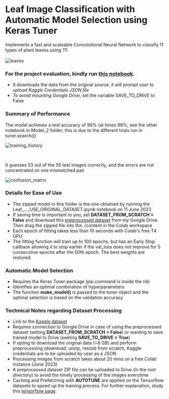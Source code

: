 # Leaf Image Classification with Automatic Model Selection using Keras Tuner
Implements a fast and scaleable Convolutional Neural Network to classify 11 types of plant leaves using TF.
<br/>  
![leaves](https://github.com/shihab1h/leaf_image_classification/blob/main/Screenshots/leaves.png)

### For the project evaluation, kindly run [this notebook](https://github.com/shihab1h/leaf_image_classification/blob/551db37668677dec419e6ab59ab6c98ca13fad8b/Model_2%20Automatic%20Model%20Selection%20for%20Hyperparameter%20Tuning/Leaf_Image_Classification_TF_Auto_Model_Selection_USE_ORIGINAL_DATASET.ipynb).
* It downloads the data from the original source, _it will prompt user to upload Kaggle Credentials JSON file_
* _To avoid mounting Google Drive_, set the variable SAVE_TO_DRIVE to False

### Summary of Performance
The model achieves a test accuracy of 96% (at times 98%, see the other notebook in Model_2 folder; this is due to the different trials run in tuner.search())

![training_history](https://github.com/shihab1h/leaf_image_classification/blob/main/Screenshots/training_hist.png)

<br/>  

It guesses 53 out of the 55 test images correctly, and the errors are not concentrated on one mismatched pair

![confusion_matrix](https://github.com/shihab1h/leaf_image_classification/blob/main/Screenshots/confusion_matrix.png)

### Details for Ease of Use
* The zipped model in this folder is the one obtained by running the Leaf_..._USE_ORIGINAL_DATASET.ipynb notebook on 11 June 2023
* If saving time is important to you, set **DATASET_FROM_SCRATCH = False** and download this [preprocessed dataset](https://drive.google.com/file/d/1-4TO3iKRtXi7S08Q7Aghaq8Us004uxkW/view?usp=sharing) from my Google Drive. Then drag the zipped file into the ./content in the Colab workspace
* Each epoch of fitting takes less than 10 seconds with Colab's free T4 GPU
* The fitting function will train up to 100 epochs, but has an Early Stop callback allowing it to stop earlier if the val_loss does not improve for 5 consecutive epochs after the 50th epoch. The best weights are restored.

### Automatic Model Selection
* Requires the Keras Tuner package (pip command is inside the nb)
* Identifies an optimal combination of hyperparameters
* The function **make_model()** is passed to the tuner object and the optimal selection is based on the validation accuracy

### Technical Notes regarding Dataset Processing
* Link to the [Kaggle dataset](https://www.kaggle.com/datasets/csafrit2/plant-leaves-for-image-classification)
* Requires connection to Google Drive in case of using the preprocessed dataset (setting **DATASET_FROM_SCRATCH = False**) or wanting to save trained model to Drive (seeting **SAVE_TO_DRIVE = True**)
* If opting to download the original data (~8 GB) and perform preprocessing (download, unzip, resize) from scratch, Kaggle credentials are to be uploaded by user as a JSON
* Processing images from scratch takes about 20 mins on a free Colab instance (June 2023)
* A preprocessed dataset ZIP file can be uploaded to Drive (in the root directory) to avoid the timely processing of the images everytime
* Caching and Prefetching with **AUTOTUNE** are applied on the Tensorflow datasets to speed up the training process. For further explanation, study this [tensorflow page](https://www.tensorflow.org/guide/data_performance). 
